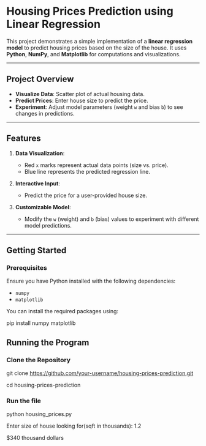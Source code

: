 # Housing Prices Prediction using Linear Regression

This project demonstrates a simple implementation of a **linear regression model** to predict housing prices based on the size of the house. It uses **Python**, **NumPy**, and **Matplotlib** for computations and visualizations.

---

## Project Overview

- **Visualize Data**: Scatter plot of actual housing data.
- **Predict Prices**: Enter house size to predict the price.
- **Experiment**: Adjust model parameters (weight `w` and bias `b`) to see changes in predictions.

---

## Features

1. **Data Visualization**:
   - Red `x` marks represent actual data points (size vs. price).
   - Blue line represents the predicted regression line.

2. **Interactive Input**:
   - Predict the price for a user-provided house size.

3. **Customizable Model**:
   - Modify the `w` (weight) and `b` (bias) values to experiment with different model predictions.

---

## Getting Started

### Prerequisites

Ensure you have Python installed with the following dependencies:
- `numpy`
- `matplotlib`

You can install the required packages using:

pip install numpy matplotlib
## Running the Program

### Clone the Repository

git clone https://github.com/your-username/housing-prices-prediction.git

cd housing-prices-prediction

### Run the file

python housing_prices.py

Enter size of house looking for(sqft in thousands): 1.2

$340 thousand dollars



